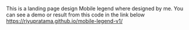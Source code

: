 This is a landing page design Mobile legend where designed by me.
You can see a demo or result from this code in the link below
https://riyupratama.github.io/mobile-legend-v1/
